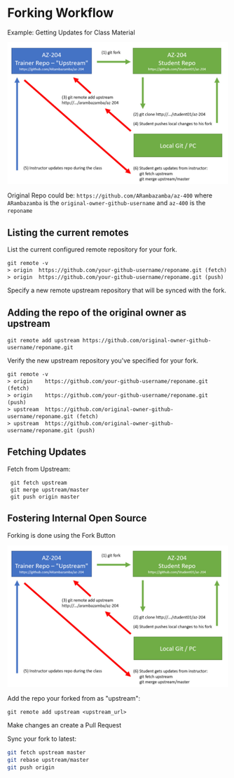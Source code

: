 # Forking Workflow

Example: Getting Updates for Class Material

![forking-wf](_images/forking-workflow.jpg)

Original Repo could be: `https://github.com/ARambazamba/az-400` where `ARambazamba` is the `original-owner-github-username` and `az-400` is the `reponame`

## Listing the current remotes

List the current configured remote repository for your fork.

```
git remote -v
> origin  https://github.com/your-github-username/reponame.git (fetch)
> origin  https://github.com/your-github-username/reponame.git (push)
```

Specify a new remote upstream repository that will be synced with the fork.

## Adding the repo of the original owner as upstream

```
git remote add upstream https://github.com/original-owner-github-username/reponame.git
```

Verify the new upstream repository you've specified for your fork.

```
git remote -v
> origin    https://github.com/your-github-username/reponame.git (fetch)
> origin    https://github.com/your-github-username/reponame.git (push)
> upstream  https://github.com/original-owner-github-username/reponame.git (fetch)
> upstream  https://github.com/original-owner-github-username/reponame.git (push)
```

## Fetching Updates

Fetch from Upstream:

```
 git fetch upstream
 git merge upstream/master
 git push origin master
```

## Fostering Internal Open Source

Forking is done using the Fork Button

![forking-workflow](_images/forking-workflow.jpg)

Add the repo your forked from as "upstream":

```
git remote add upstream <upstream_url>
```

Make changes an create a Pull Request

Sync your fork to latest:

```bash
git fetch upstream master
git rebase upstream/master
git push origin
```